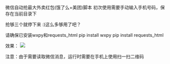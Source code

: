 微信自动抢最大外卖红包(饿了么+美团)脚本
初次使用需要手动输入手机号码，保存在当前目录下

抢够三个就停下来 :)这么多够用了吧？

请确保已安装wxpy和requests_html
pip install wxpy
pip install requests_html

效果：
![](http://ww1.sinaimg.cn/large/005LWWStly1fozfuih3rnj30ii0ey0ta.jpg)

注意：由于需要读取微信消息，运行时需要在手机上使用扫一扫二维码
